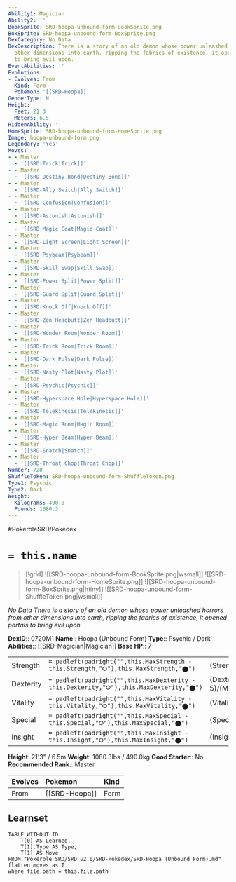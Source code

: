 ```yaml
---
Ability1: Magician
Ability2: ''
BookSprite: SRD-hoopa-unbound-form-BookSprite.png
BoxSprite: SRD-hoopa-unbound-form-BoxSprite.png
DexCategory: No Data
DexDescription: There is a story of an old demon whose power unleashed horrors from
  other dimensions into earth, ripping the fabrics of existence, it opened portals
  to bring evil upon.
EventAbilities: ''
Evolutions:
- Evolves: From
  Kind: Form
  Pokemon: '[[SRD-Hoopa]]'
GenderType: N
Height:
  Feet: 21.3
  Meters: 6.5
HiddenAbility: ''
HomeSprite: SRD-hoopa-unbound-form-HomeSprite.png
Image: hoopa-unbound-form.png
Legendary: 'Yes'
Moves:
- - Master
  - '[[SRD-Trick|Trick]]'
- - Master
  - '[[SRD-Destiny Bond|Destiny Bond]]'
- - Master
  - '[[SRD-Ally Switch|Ally Switch]]'
- - Master
  - '[[SRD-Confusion|Confusion]]'
- - Master
  - '[[SRD-Astonish|Astonish]]'
- - Master
  - '[[SRD-Magic Coat|Magic Coat]]'
- - Master
  - '[[SRD-Light Screen|Light Screen]]'
- - Master
  - '[[SRD-Psybeam|Psybeam]]'
- - Master
  - '[[SRD-Skill Swap|Skill Swap]]'
- - Master
  - '[[SRD-Power Split|Power Split]]'
- - Master
  - '[[SRD-Guard Split|Guard Split]]'
- - Master
  - '[[SRD-Knock Off|Knock Off]]'
- - Master
  - '[[SRD-Zen Headbutt|Zen Headbutt]]'
- - Master
  - '[[SRD-Wonder Room|Wonder Room]]'
- - Master
  - '[[SRD-Trick Room|Trick Room]]'
- - Master
  - '[[SRD-Dark Pulse|Dark Pulse]]'
- - Master
  - '[[SRD-Nasty Plot|Nasty Plot]]'
- - Master
  - '[[SRD-Psychic|Psychic]]'
- - Master
  - '[[SRD-Hyperspace Hole|Hyperspace Hole]]'
- - Master
  - '[[SRD-Telekinesis|Telekinesis]]'
- - Master
  - '[[SRD-Magic Room|Magic Room]]'
- - Master
  - '[[SRD-Hyper Beam|Hyper Beam]]'
- - Master
  - '[[SRD-Snatch|Snatch]]'
- - Master
  - '[[SRD-Throat Chop|Throat Chop]]'
Number: 720
ShuffleToken: SRD-hoopa-unbound-form-ShuffleToken.png
Type1: Psychic
Type2: Dark
Weight:
  Kilograms: 490.0
  Pounds: 1080.3
---
```


#PokeroleSRD/Pokedex

# `= this.name`

> [!grid]
> ![[SRD-hoopa-unbound-form-BookSprite.png|wsmall]]
> ![[SRD-hoopa-unbound-form-HomeSprite.png]]
> ![[SRD-hoopa-unbound-form-BoxSprite.png|htiny]]
> ![[SRD-hoopa-unbound-form-ShuffleToken.png|wsmall]]


*No Data*
*There is a story of an old demon whose power unleashed horrors from other dimensions into earth, ripping the fabrics of existence, it opened portals to bring evil upon.*

**DexID**:: 0720M1
**Name**:: Hoopa (Unbound Form)
**Type**:: Psychic / Dark
**Abilities**:: [[SRD-Magician|Magician]]
**Base HP**:: 7

|           |                                                                                        |                                          |
| --------- | -------------------------------------------------------------------------------------- | ---------------------------------------- |
| Strength  | `= padleft(padright("",this.MaxStrength - this.Strength,"⭘"),this.MaxStrength,"⬤")`    | (Strength::8)/(MaxStrength::8)   |
| Dexterity | `= padleft(padright("",this.MaxDexterity - this.Dexterity,"⭘"),this.MaxDexterity,"⬤")` | (Dexterity:: 5)/(MaxDexterity::5) |
| Vitality  | `= padleft(padright("",this.MaxVitality - this.Vitality,"⭘"),this.MaxVitality,"⬤")`    | (Vitality::4)/(MaxVitality::4)   |
| Special   | `= padleft(padright("",this.MaxSpecial - this.Special,"⭘"),this.MaxSpecial,"⬤")`       | (Special::9)/(MaxSpecial::9)     |
| Insight   | `= padleft(padright("",this.MaxInsight - this.Insight,"⭘"),this.MaxInsight,"⬤")`       | (Insight::7)/(MaxInsight::7)     |

**Height**: 21'3" / 6.5m
**Weight**: 1080.3lbs / 490.0kg
**Good Starter**:: No
**Recommended Rank**:: Master

| Evolves   | Pokemon       | Kind   |
|:----------|:--------------|:-------|
| From      | [[SRD-Hoopa]] | Form   |

## Learnset

```dataview
TABLE WITHOUT ID
    T[0] AS Learned,
    T[1].Type AS Type,
    T[1] AS Move
FROM "Pokerole SRD/SRD v2.0/SRD-Pokedex/SRD-Hoopa (Unbound Form).md"
flatten moves as T
where file.path = this.file.path
```
